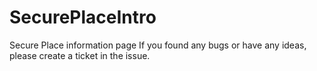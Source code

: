 # SecurePlaceIntro
Secure Place information page
If you found any bugs or have any ideas, please create a ticket in the issue.
